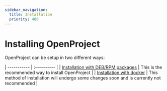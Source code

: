 ```yaml
---
sidebar_navigation:
  title: Installation
  priority: 400
---
```


# Installing OpenProject

OpenProject can be setup in two different ways:

| ----------- | :---------- |
| [Installation with DEB/RPM packages](./packaged) | This is the recommended way to install OpenProject |
| [Installation with docker](./docker) | This method of installation will undergo some changes soon and is currently not recommended |

